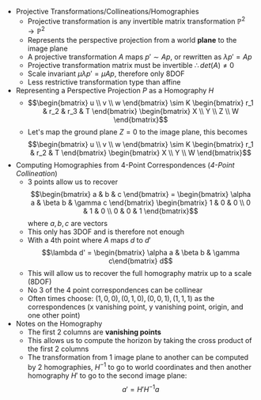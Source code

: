 - Projective Transformations/Collineations/Homographies
	- Projective transformation is any invertible matrix transformation $\mathbb{P}^2 \rightarrow \mathbb{P}^2$
	- Represents the perspective projection from a world **plane** to the image plane
	- A projective transformation $A$ maps $p' \sim Ap$, or rewritten as $\lambda p' = Ap$
	- Projective transformation matrix must be invertible $\therefore det(A) \neq 0$
	- Scale invariant $\mu \lambda p' = \mu A p$, therefore only 8DOF
	- Less restrictive transformation type than affine
- Representing a Perspective Projection $P$ as a Homography $H$
	- $$\begin{bmatrix} u \\ v \\ w \end{bmatrix} \sim K \begin{bmatrix} r_1 & r_2 & r_3 & T \end{bmatrix} \begin{bmatrix} X \\ Y \\ Z \\ W \end{bmatrix}$$
	- Let's map the ground plane $Z=0$ to the image plane, this becomes $$\begin{bmatrix} u \\ v \\ w \end{bmatrix} \sim K \begin{bmatrix} r_1 & r_2 & T \end{bmatrix} \begin{bmatrix} X \\ Y \\ W \end{bmatrix}$$
- Computing Homographies from 4-Point Correspondences (*4-Point Collineation*)
	- 3 points allow us to recover $$\begin{bmatrix} a & b & c \end{bmatrix} = \begin{bmatrix} \alpha a & \beta b & \gamma c \end{bmatrix} \begin{bmatrix} 1 & 0 & 0 \\ 0 & 1 & 0 \\ 0 & 0 & 1 \end{bmatrix}$$ where $a, b, c$ are vectors
	- This only has 3DOF and is therefore not enough
	- With a 4th point where $A$ maps $d$ to $d'$ $$\lambda d' = \begin{bmatrix} \alpha a & \beta b & \gamma c\end{bmatrix} d$$
	- This will allow us to recover the full homography matrix up to a scale (8DOF)
	- No 3 of the 4 point correspondences can be collinear
	- Often times choose: $(1,0,0), (0,1,0), (0,0,1), (1,1,1)$ as the correspondences (x vanishing point, y vanishing point, origin, and one other point)
- Notes on the Homography
	- The first 2 columns are **vanishing points**
	- This allows us to compute the horizon by taking the cross product of the first 2 columns
	- The transformation from 1 image plane to another can be computed by 2 homographies, $H^{-1}$ to go to world coordinates and then another homography $H'$ to go to the second image plane: $$a' = H'H^{-1}a$$